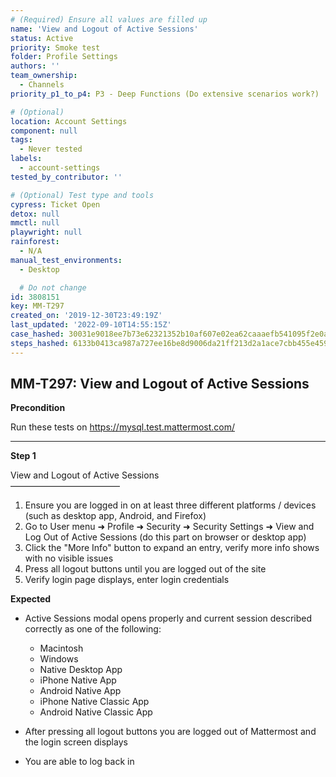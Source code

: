 ```yaml
---
# (Required) Ensure all values are filled up
name: 'View and Logout of Active Sessions'
status: Active
priority: Smoke test
folder: Profile Settings
authors: ''
team_ownership:
  - Channels
priority_p1_to_p4: P3 - Deep Functions (Do extensive scenarios work?)

# (Optional)
location: Account Settings
component: null
tags:
  - Never tested
labels:
  - account-settings
tested_by_contributor: ''

# (Optional) Test type and tools
cypress: Ticket Open
detox: null
mmctl: null
playwright: null
rainforest:
  - N/A
manual_test_environments:
  - Desktop

  # Do not change
id: 3808151
key: MM-T297
created_on: '2019-12-30T23:49:19Z'
last_updated: '2022-09-10T14:55:15Z'
case_hashed: 30031e9018ee7b73e62321352b10af607e02ea62caaaefb541095f2e0a5f8226c07194311fbb6d5a229e4998e7fea838
steps_hashed: 6133b0413ca987a727ee16be8d9006da21ff213d2a1ace7cbb455e45958ac824c21b34caca356121da691b1b823ed43a
---
```


<!-- (Auto-generated) Based on frontmatter's "key" and "name" -->

## MM-T297: View and Logout of Active Sessions

**Precondition**

Run these tests on <https://mysql.test.mattermost.com/>

---

**Step 1**

View and Logout of Active Sessions\
–––––––––––––––––––––––––

1. Ensure you are logged in on at least three different platforms / devices (such as desktop app, Android, and Firefox)
2. Go to User menu ➜ Profile ➜ Security ➜ Security Settings ➜ View and Log Out of Active Sessions (do this part on browser or desktop app)
3. Click the "More Info" button to expand an entry, verify more info shows with no visible issues
4. Press all logout buttons until you are logged out of the site
5. Verify login page displays, enter login credentials

**Expected**

- Active Sessions modal opens properly and current session described correctly as one of the following:

  - Macintosh
  - Windows
  - Native Desktop App
  - iPhone Native App
  - Android Native App
  - iPhone Native Classic App
  - Android Native Classic App

- After pressing all logout buttons you are logged out of Mattermost and the login screen displays

- You are able to log back in
